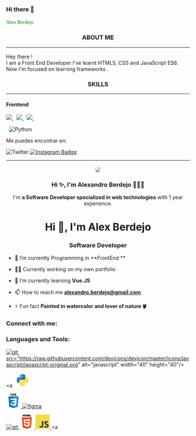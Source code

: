 ### Hi there 👋

<!--
**alexberdejo7/alexberdejo7** is a ✨ _special_ ✨ repository because its `README.md` (this file) appears on your GitHub profile.

Here are some ideas to get you started:

- 🔭 I’m currently working on ...
- 🌱 I’m currently learning ...
- 👯 I’m looking to collaborate on ...
- 🤔 I’m looking for help with ...
- 💬 Ask me about ...
- 📫 How to reach me: ...
- 😄 Pronouns: ...
- ⚡ Fun fact: ...
-->





<span style="font-family: verdana; color: green;">Alex Berdejo</span>

<p align=center>
  <h3 align="center">ABOUT ME<hr/></h3>
  <p>
    Hey there ! <br /> I am a Front End Developer 
    I've learnt HTML5, CSS and JavaScript ES6. <br />
    Now I'm focused on learning frameworks .
  </p>
</p>

<h3 align="center">SKILLS<hr/></h3>


<h4>Frontend</h4>
<p>
  <a href='https://developer.mozilla.org/en-US/docs/Web/Guide/HTML/HTML5'>
    <img src="https://img.shields.io/badge/html5-e34f26.svg?&style=for-the-badge&logo=html5&logoColor=white" />
  </a>
  &nbsp;
  <a href='https://developer.mozilla.org/en-US/docs/Web/CSS'>
    <img src="https://img.shields.io/badge/css3-1572B6.svg?&style=for-the-badge&logo=css3&logoColor=white" />
  </a>
  &nbsp;
  <a href='https://developer.mozilla.org/en-US/docs/Web/JavaScript/Guide'>
    <img src="https://img.shields.io/badge/javascript-F7DF1E.svg?&style=for-the-badge&logo=javascript&logoColor=black" />
  </a>
  &nbsp;
 
  &nbsp;
  <img src="https://img.shields.io/badge/Python-3776AB?style=for-the-badge&logo=python&logoColor=white" alt="Python">
</p>


Me puedes encontrar en:

![Twitter](https://img.shields.io/twitter/follow/alexberdejo7?style=for-the-badge)
[![Instagram Badge](https://img.shields.io/badge/-Instagram-purple?style=for-the-badge&logo=instagram&logoColor=white&link=https://www.instagram.com/alexberdejo7)](https://www.instagram.com/alexberdejo7/)

















__________________________________


<p align="center" width="300">
   <img align="center" width="200" style='border-radius:50%' src="https://media.licdn.com/dms/image/C5603AQGQcq75a7LFzg/profile-displayphoto-shrink_800_800/0/1649173279089?e=1680134400&v=beta&t=Di8fNzKQKkFsTiogjOJ54I0-822GvSpCxhofyF2H4oI" />
   <h3 align="center">Hi ✨, I'm Alexandro Berdejo 👩🏼‍💻</h3>
</p>

<p align="center">I'm <strong>a Software Developer specialized in web technologies</strong> with 1 year experience.<br /></p>
<p align="center">
  
<h1 align="center">Hi 👋, I'm Alex Berdejo</h1>
<h3 align="center">Software Developer</h3>

- 🌱 I’m currently Programming in **FrontEnd **

- 👨‍💻 Currently working on my own portfolio

- 🌱 I’m currently learning **Vue.JS**

- 📫 How to reach me **alexandro.berdejo@gmail.com**

- ⚡ Fun fact **Painted in watercolor and lover of nature 🍀**


<h3 align="left">Connect with me:</h3>
<p align="left">

<h3 align="left">Languages and Tools:</h3>
<p align="left"> <a href="" target="_blank" rel="noreferrer"> <img src="https://www.vectorlogo.zone/logos/git-scm/git-scm-icon.svg" alt="git" width="40" height="40"/> </a> <a href="https://developer.mozilla.org/en-US/docs/Web/JavaScript" target="_blank" rel="noreferrer"> <img 

src="https://raw.githubusercontent.com/devicons/devicon/master/icons/javascript/javascript-original.svg" alt="javascript" width="40" height="40"/></a> 
  
<a 
<img  rel="noreferrer"> <img src="https://raw.githubusercontent.com/devicons/devicon/master/icons/python/python-original.svg" alt="python" width="40" height="40"/> </a> </p>

<p align="left"> <a href="https://www.w3schools.com/css/" target="_blank" rel="noreferrer"> <img src="https://raw.githubusercontent.com/devicons/devicon/master/icons/css3/css3-original-wordmark.svg" alt="css3" width="40" height="40"/> </a> <a href="https://www.figma.com/" target="_blank" rel="noreferrer"> <img src="https://www.vectorlogo.zone/logos/figma/figma-icon.svg" alt="figma" width="40" height="40"/> 
 

</a> <a href="https://git-scm.com/" target="_blank" rel="noreferrer"> <img src="https://www.vectorlogo.zone/logos/git-scm/git-scm-icon.svg" alt="git" width="40" height="40"/> </a> <a href="https://www.w3.org/html/" target="_blank" rel="noreferrer"> <img src="https://raw.githubusercontent.com/devicons/devicon/master/icons/html5/html5-original-wordmark.svg" alt="html5" width="40" height="40"/> </a> <a href="https://developer.mozilla.org/en-US/docs/Web/JavaScript" target="_blank" rel="noreferrer"> <img src="https://raw.githubusercontent.com/devicons/devicon/master/icons/javascript/javascript-original.svg" alt="javascript" width="40" height="40"/> </a> <a 



